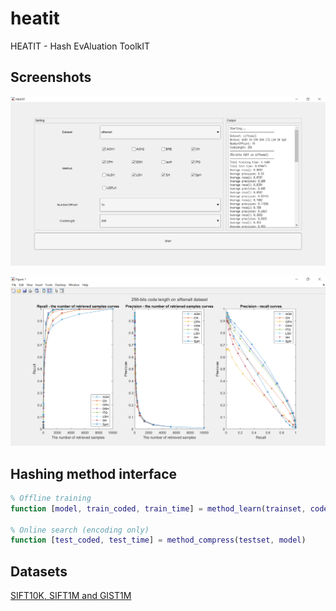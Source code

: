 # heatit

HEATIT - Hash EvAluation ToolkIT

## Screenshots

<p align="center"><img src="./img/interface.png" width="800"></p>

<p align="center"><img src="./img/drawing.png" width="800"></p>

## Hashing method interface

```matlab
% Offline training
function [model, train_coded, train_time] = method_learn(trainset, codelength)

% Online search (encoding only)
function [test_coded, test_time] = method_compress(testset, model)
```

## Datasets

[SIFT10K, SIFT1M and GIST1M](http://corpus-texmex.irisa.fr/)
